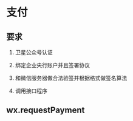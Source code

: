 # 支付

## 要求

1.  卫星公众号认证

2.  绑定企业央行账户并且签署协议

3.  和微信服务器做合法验签并根据格式做签名算法

4.  调用接口程序

## wx.requestPayment
